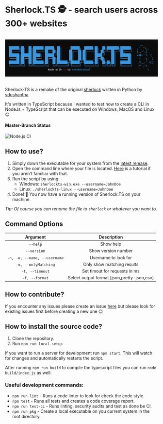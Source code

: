 # Sherlock.TS 🕵️ - search users across 300+ websites

<p align="center">
  <br>
  <img alt="Screenshot" src="https://github.com/checkerschaf/sherlock-ts/raw/master/screenshot.png" />
  <br><br>
</p>

Sherlock-TS is a remake of the original [sherlock](https://github.com/sdushantha/sherlock) written in Python by [sdushantha](https://github.com/sdushantha).

It's written in TypeScript because I wanted to test how to create a CLI in NodeJs + TypeScript that can be executed on Windows, MacOS and Linux 😊

#### Master-Branch Status
![Node.js CI](https://github.com/checkerschaf/sherlock-ts/workflows/Node.js%20CI/badge.svg?branch=master)

## How to use?

1. Simply down the executable for your system from the [latest release](https://github.com/checkerschaf/sherlock-ts/releases).
2. Open the command line where your file is located. [Here](https://www.howtogeek.com/235101/10-ways-to-open-the-command-prompt-in-windows-10/#:~:text=Open%20Command%20Prompt%20from%20the,open%20an%20administrator%20Command%20Prompt.) is a tutorial if you aren't familiar with that.
3. Run the script by using:
    - Windows: `sherlockts-win.exe --username=JohnDoe`
    - Linux: `./sherlockts-linux --username=JohnDoe`
4. Done! 🎉 You now have a running version of Sherlock.TS on your machine.

*Tip: Of course you can rename the file to `sherlock` or whatever you want to.*

## Command Options


| Argument | Description |
|:-:|:-:|
| `--help` | Show help |
| `--version` | Show version number |
| `-n, -u, --name, --username` | Username to look for |
| `-m, --onlyMatching` | Only show matching results |
| `-t, --timeout` | Set timout for requests in ms |
| `-f, --format` | Select output format [json,pretty-json,csv] |

## How to contribute?

If you encounter any issues please create an issue [here](https://github.com/checkerschaf/sherlock-ts/issues) but please look for existing issues first before creating a new one 😉


## How to install the source code?

1. Clone the repository.
2. Run `npm run local-setup`

If you want to run a server for development run `npm start`. This will watch for changes and automatically restarts the script.

After running `npm run build` to compile the typescript files you can run `node build/index.js` as well.

### Useful development commands:
- `npm run lint` - Runs a code linter to look for check the code style.
- `npm test` - Runs all tests and creates a code coverage report.
- `npm run test-ci` - Runs linting, security audits and test as done be CI.
- `npm run pkg` - Create a local executable on you current system in the root directory.
